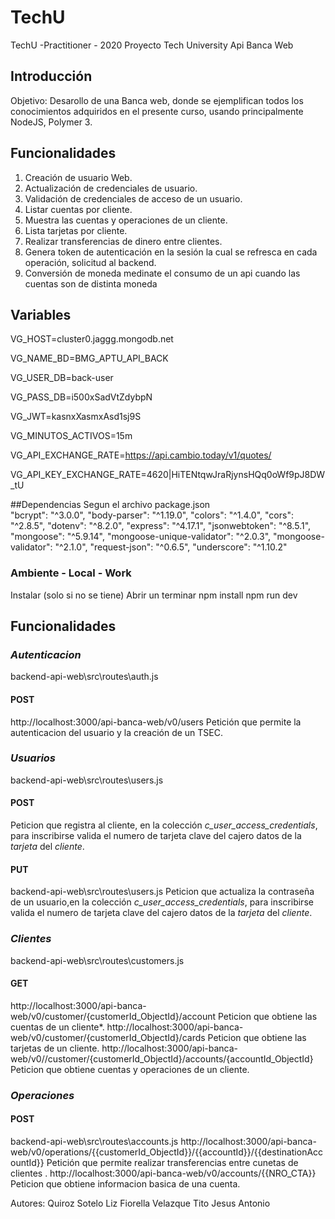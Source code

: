 # TechU
TechU -Practitioner - 2020
Proyecto Tech University Api Banca Web
## Introducción 
Objetivo: Desarollo de una Banca web, donde se ejemplifican todos los conocimientos adquiridos 
en el presente curso, usando principalmente NodeJS, Polymer 3.
## Funcionalidades
1.	Creación de usuario Web.
2.	Actualización de credenciales de usuario.
3.	Validación de credenciales de acceso de un usuario.
4.	Listar cuentas por cliente.
5.	Muestra las cuentas y operaciones de un cliente.
6.	Lista tarjetas por cliente.
7.	Realizar transferencias de dinero entre clientes.
8.	Genera token de autenticación en la sesión la cual se refresca en cada operación, solicitud al backend.
9.	Conversión de moneda medinate el consumo de un api cuando las cuentas son de distinta moneda
## Variables
VG_HOST=cluster0.jaggg.mongodb.net

VG_NAME_BD=BMG_APTU_API_BACK

VG_USER_DB=back-user

VG_PASS_DB=i500xSadVtZdybpN

VG_JWT=kasnxXasmxAsd1sj9S

VG_MINUTOS_ACTIVOS=15m

VG_API_EXCHANGE_RATE=https://api.cambio.today/v1/quotes/

VG_API_KEY_EXCHANGE_RATE=4620|HiTENtqwJraRjynsHQq0oWf9pJ8DW_tU

##Dependencias 
Segun el archivo package.json  
    "bcrypt": "^3.0.0",
    "body-parser": "^1.19.0",
    "colors": "^1.4.0",
    "cors": "^2.8.5",
    "dotenv": "^8.2.0",
    "express": "^4.17.1",
    "jsonwebtoken": "^8.5.1",
    "mongoose": "^5.9.14",
    "mongoose-unique-validator": "^2.0.3",
    "mongoose-validator": "^2.1.0",
    "request-json": "^0.6.5",
    "underscore": "^1.10.2"
### Ambiente - Local - Work
Instalar (solo si no se tiene)
Abrir un terminar
npm install
npm run dev

## Funcionalidades
### *Autenticacion*
backend-api-web\src\routes\auth.js
#### POST
http://localhost:3000/api-banca-web/v0/users
Petición que permite la autenticacion del usuario y la creación de un TSEC.
### *Usuarios*
backend-api-web\src\routes\users.js
#### POST
Peticion que registra al cliente, en la colección *c_user_access_credentials*, para inscribirse valida el numero de tarjeta clave del cajero datos de la *tarjeta* del *cliente*.
#### PUT
backend-api-web\src\routes\users.js
Peticion que actualiza la contraseña de un usuario,en la colección *c_user_access_credentials*, para inscribirse valida el numero de tarjeta clave del cajero datos de la *tarjeta* del *cliente*.

### *Clientes*
backend-api-web\src\routes\customers.js
#### GET
http://localhost:3000/api-banca-web/v0/customer/{customerId_ObjectId}/account
Peticion que obtiene las cuentas de un cliente*.
http://localhost:3000/api-banca-web/v0/customer/{customerId_ObjectId}/cards
Peticion que obtiene las tarjetas de un cliente.
http://localhost:3000/api-banca-web/v0//customer/{customerId_ObjectId}/accounts/{accountId_ObjectId}
Peticion que obtiene cuentas y operaciones de un cliente.

### *Operaciones*
#### POST
backend-api-web\src\routes\accounts.js
http://localhost:3000/api-banca-web/v0/operations/{{customerId_ObjectId}}/{{accountId}}/{{destinationAccountId}}
Petición que permite realizar transferencias entre cunetas de clientes .
http://localhost:3000/api-banca-web/v0/accounts/{{NRO_CTA}}
Peticion que obtiene informacion basica de una cuenta.

Autores:
Quiroz Sotelo Liz Fiorella
Velazque Tito Jesus Antonio
